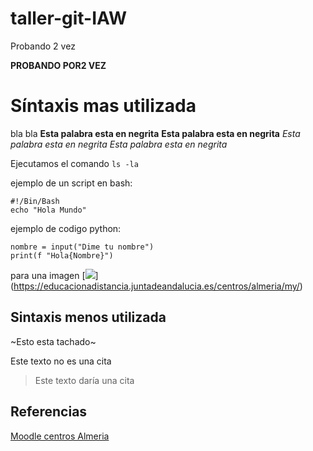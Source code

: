 # taller-git-IAW
Probando 2 vez

**PROBANDO POR2 VEZ**
# Síntaxis mas utilizada
bla bla
**Esta palabra esta en negrita**
__Esta palabra esta en negrita__
*Esta palabra esta en negrita*
_Esta palabra esta en negrita_

Ejecutamos el comando `ls -la`

ejemplo de un script en bash:
```
#!/Bin/Bash
echo "Hola Mundo"
```
ejemplo de codigo python:
```
nombre = input("Dime tu nombre")
print(f "Hola{Nombre}")
```
 para una imagen [![](https://educacionadistancia.juntadeandalucia.es/centros/almeria/pluginfile.php/1/theme_moove/logo_right/1663677579/logo_junta.svg)]
(https://educacionadistancia.juntadeandalucia.es/centros/almeria/my/)
## Sintaxis menos utilizada

~Esto esta tachado~

Este texto no es una cita
> Este texto daría una cita

## Referencias
[Moodle centros Almeria](https://educacionadistancia.juntadeandalucia.es/centros/almeria/my/)


